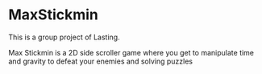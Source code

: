 # MaxStickmin
 
This is a group project of Lasting.

Max Stickmin is a 2D side scroller game where you get to manipulate time and gravity to defeat your enemies and solving puzzles

